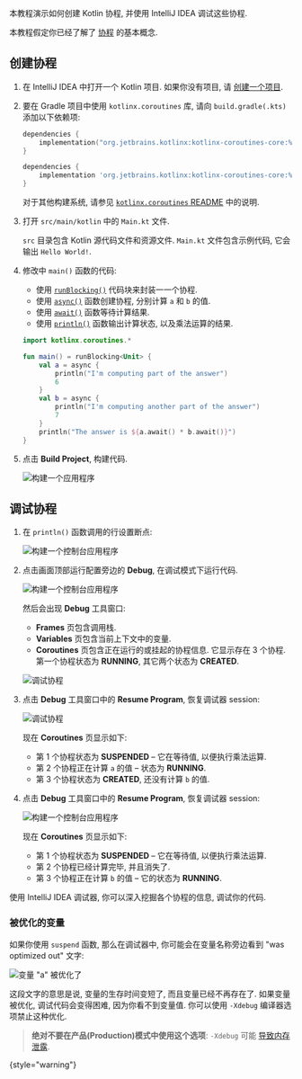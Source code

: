 [//]: # (title: 教程 - 使用 IntelliJ IDEA 调试协程)

本教程演示如何创建 Kotlin 协程, 并使用 IntelliJ IDEA 调试这些协程.

本教程假定你已经了解了 [协程](coroutines-guide.md) 的基本概念.

## 创建协程

1. 在 IntelliJ IDEA 中打开一个 Kotlin 项目. 如果你没有项目, 请 [创建一个项目](jvm-get-started.md#create-an-application).

2. 要在 Gradle 项目中使用 `kotlinx.coroutines` 库, 请向 `build.gradle(.kts)` 添加以下依赖项:

   <tabs group="build-script">
   <tab title="Kotlin" group-key="kotlin">

   ```kotlin
   dependencies {
       implementation("org.jetbrains.kotlinx:kotlinx-coroutines-core:%coroutinesVersion%")
   }
   ```

   </tab>
   <tab title="Groovy" group-key="groovy">

   ```groovy
   dependencies {
       implementation 'org.jetbrains.kotlinx:kotlinx-coroutines-core:%coroutinesVersion%'
   }
   ```

   </tab>
   </tabs>

   对于其他构建系统, 请参见 [`kotlinx.coroutines` README](https://github.com/Kotlin/kotlinx.coroutines#using-in-your-projects) 中的说明.

3. 打开 `src/main/kotlin` 中的 `Main.kt` 文件.

    `src` 目录包含 Kotlin 源代码文件和资源文件. `Main.kt` 文件包含示例代码, 它会输出 `Hello World!`.

4. 修改中 `main()` 函数的代码:

    * 使用 [`runBlocking()`](https://kotlinlang.org/api/kotlinx.coroutines/kotlinx-coroutines-core/kotlinx.coroutines/run-blocking.html) 代码块来封装一一个协程.
    * 使用 [`async()`](https://kotlinlang.org/api/kotlinx.coroutines/kotlinx-coroutines-core/kotlinx.coroutines/async.html) 函数创建协程, 分别计算 `a` 和 `b` 的值.
    * 使用 [`await()`](https://kotlinlang.org/api/kotlinx.coroutines/kotlinx-coroutines-core/kotlinx.coroutines/-deferred/await.html) 函数等待计算结果.
    * 使用 [`println()`](https://kotlinlang.org/api/latest/jvm/stdlib/kotlin.io/println.html) 函数输出计算状态, 以及乘法运算的结果.

    ```kotlin
    import kotlinx.coroutines.*

    fun main() = runBlocking<Unit> {
        val a = async {
            println("I'm computing part of the answer")
            6
        }
        val b = async {
            println("I'm computing another part of the answer")
            7
        }
        println("The answer is ${a.await() * b.await()}")
    }
    ```

5. 点击 **Build Project**, 构建代码.

    ![构建一个应用程序](flow-build-project.png)

## 调试协程

1. 在 `println()` 函数调用的行设置断点:

   ![构建一个控制台应用程序](coroutine-breakpoint.png)

2. 点击画面顶部运行配置旁边的 **Debug**, 在调试模式下运行代码.

   ![构建一个控制台应用程序](flow-debug-project.png)

    然后会出现 **Debug** 工具窗口:
    * **Frames** 页包含调用栈.
    * **Variables** 页包含当前上下文中的变量.
    * **Coroutines** 页包含正在运行的或挂起的协程信息. 它显示存在 3 个协程.
    第一个协程状态为 **RUNNING**, 其它两个状态为 **CREATED**.

    ![调试协程](coroutine-debug-1.png)

3. 点击 **Debug** 工具窗口中的 **Resume Program**, 恢复调试器 session:

    ![调试协程](coroutine-debug-2.png)

    现在 **Coroutines** 页显示如下:
    * 第 1 个协程状态为 **SUSPENDED** – 它在等待值, 以便执行乘法运算.
    * 第 2 个协程正在计算 `a` 的值 – 状态为 **RUNNING**.
    * 第 3 个协程状态为 **CREATED**, 还没有计算 `b` 的值.

4. 点击 **Debug** 工具窗口中的 **Resume Program**, 恢复调试器 session:

   ![构建一个控制台应用程序](coroutine-debug-3.png)

   现在 **Coroutines** 页显示如下:
    * 第 1 个协程状态为 **SUSPENDED** – 它在等待值, 以便执行乘法运算.
    * 第 2 个协程已经计算完毕, 并且消失了.
    * 第 3 个协程正在计算 `b` 的值 – 它的状态为 **RUNNING**.

使用 IntelliJ IDEA 调试器, 你可以深入挖掘各个协程的信息, 调试你的代码.

### 被优化的变量

如果你使用 `suspend` 函数, 那么在调试器中, 你可能会在变量名称旁边看到 "was optimized out" 文字:

![变量 "a" 被优化了](variable-optimised-out.png)

这段文字的意思是说, 变量的生存时间变短了, 而且变量已经不再存在了.
如果变量被优化, 调试代码会变得困难, 因为你看不到变量值.
你可以使用 `-Xdebug` 编译器选项禁止这种优化.

> __绝对不要在产品(Production)模式中使用这个选项__: `-Xdebug` 可能 [导致内存泄露](https://youtrack.jetbrains.com/issue/KT-48678/Coroutine-debugger-disable-was-optimised-out-compiler-feature#focus=Comments-27-6015585.0-0).
>
{style="warning"}
